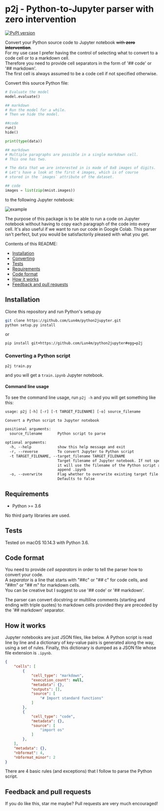 # p2j - Python-to-Jupyter parser with zero intervention
[![PyPI version](https://badge.fury.io/py/p2j.svg)](https://badge.fury.io/py/p2j)

Convert your Python source code to Jupyter notebook ~~with **zero intervention**~~.  
For my use case I prefer having the control of selecting what to convert to a code cell or to a markdown cell.  
Therefore you need to provide cell separators in the form of '## code' or '## markdown'.  
The first cell is always assumed to be a code cell if not specified otherwise.

Convert this source Python file:

```python
# Evaluate the model
model.evaluate()

## markdown
# Run the model for a while.
# Then we hide the model.

##code
run()
hide()

print(type(data))

## markdown
# Multiple paragraphs are possible in a single markdown cell.
# This one has two.

# The data that we are interested in is made of 8x8 images of digits.
# Let's have a look at the first 4 images, which is of course
# stored in the `images` attribute of the dataset.  

## code
images = list(zip(mnist.images))
```

to the following Jupyter notebook:

![example](screenshot.png)

The purpose of this package is to be able to run a code on Jupyter notebook without having to copy each paragraph of the code into every cell. It's also useful if we want to run our code in Google Colab. This parser isn't perfect, but you would be satisfactorily pleased with what you get.

Contents of this README:

- [Installation](#installation)
- [Converting](#converting)
- [Tests](#tests)
- [Requirements](#requirements)
- [Code format](#code-Format)
- [How it works](#how-it-works)
- [Feedback and pull requests](#feedback-and-pull-requests)

## Installation

Clone this repository and run Python's setup.py

```bash
git clone https://github.com/Lun4m/python2jupyter.git
python setup.py install
```

or

```bash
pip install git+https://github.com/Lun4m/python2jupyter#egg=p2j
```

### Converting a Python script

```bash
p2j train.py
```

and you will get a `train.ipynb` Jupyter notebook.

#### Command line usage

To see the command line usage, run `p2j -h` and you will get something like this:

```txt
usage: p2j [-h] [-r] [-t TARGET_FILENAME] [-o] source_filename

Convert a Python script to Jupyter notebook

positional arguments:
  source_filename       Python script to parse

optional arguments:
  -h, --help            show this help message and exit
  -r, --reverse         To convert Jupyter to Python script
  -t TARGET_FILENAME, --target_filename TARGET_FILENAME
                        Target filename of Jupyter notebook. If not specified,
                        it will use the filename of the Python script and
                        append .ipynb
  -o, --overwrite       Flag whether to overwrite existing target file.
                        Defaults to false
```

## Requirements

- Python >= 3.6

No third party libraries are used.

## Tests

Tested on macOS 10.14.3 with Python 3.6.

## Code format

You need to provide *cell separators* in order to tell the parser how to convert your code.  
A *separator* is a line that starts with "##c" or "## c" for code cells, and "##m" or "## m" for markdown cells.  
You can be creative but I suggest to use '## code' or '## markdown'.  

The parser can convert docstring or multiline comments (starting and ending with triple quotes) to markdown cells provided they are preceded by the 
'## markdown' separator.

## How it works

Jupyter notebooks are just JSON files, like below. A Python script is read line by line and a dictionary of key-value pairs is generated along the way, using a set of rules. Finally, this dictionary is dumped as a JSON file whose file extension is `.ipynb`.

```json
{
    "cells": [
        {
            "cell_type": "markdown",
            "execution_count": null,
            "metadata": {},
            "outputs": [],
            "source": [
                "# Import standard functions"
            ]
        },
        {
            "cell_type": "code",
            "metadata": {},
            "source": [
                "import os"
            ]
        },
    ],
    "metadata": {},
    "nbformat": 4,
    "nbformat_minor": 2
}
```

There are 4 basic rules (and exceptions) that I follow to parse the Python script.

## Feedback and pull requests

If you do like this, star me maybe? Pull requests are very much encouraged!
